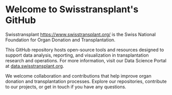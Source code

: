 # Welcome to Swisstransplant's GitHub

Swisstransplant <https://www.swisstransplant.org/> is the Swiss National Foundation for Organ Donation and Transplantation. 

This GitHub repository hosts open-source tools and resources designed to support data analysis, reporting, and visualization in transplantation research and operations. For more information, visit our Data Science Portal at [data.swisstransplant.org](https://data.swisstransplant.org/).

We welcome collaboration and contributions that help improve organ donation and transplantation processes. Explore our repositories, contribute to our projects, or get in touch if you have any questions.
